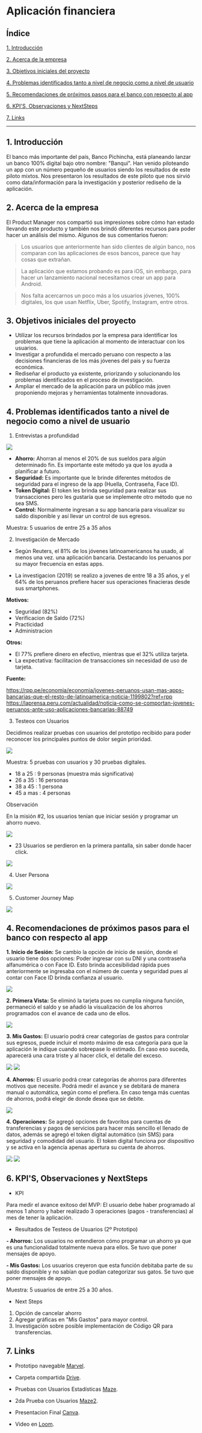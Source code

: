 # Aplicación financiera

## Índice

[1. Introducción](#1-introducción)
 
[2. Acerca de la empresa](#2-acerca-de-la-empresa)
 
[3. Objetivos iniciales del proyecto](#3-objetivos-iniciales-del-proyecto)
 
[4. Problemas identificados tanto a nivel de negocio como a nivel de usuario](#4-problemas-identificados-tanto-a-nivel-de-negocio-como-a-nivel-de-usuario)
 
[5. Recomendaciones de próximos pasos para el banco con respecto al app](#5-Recomendaciones-de-próximos-pasos-para-el-banco-con-respecto-al-app)
 
[6. KPI'S, Observaciones y NextSteps](#6-kpis-observaciones-nextsteps)

[7. Links](#6-Links)

***

## 1. Introducción

El banco más importante del país, Banco Pichincha, está planeando lanzar un banco 100% digital bajo otro nombre: "Banqui". Han venido piloteando un app con un número pequeño de usuarios siendo los resultados de este piloto mixtos. Nos presentaron los resultados de este piloto que nos sirvió como data/información para la investigación y posterior rediseño de la aplicación. 

## 2. Acerca de la empresa

El Product Manager nos compartió sus impresiones sobre cómo han estado llevando este producto y también nos brindó diferentes recursos para poder hacer un análisis del mismo. Algunos de sus comentarios fueron:

>Los usuarios que anteriormente han sido clientes de algún banco, nos comparan con las aplicaciones de esos bancos, parece que hay cosas que extrañan.

>La aplicación que estamos probando es para iOS, sin embargo, para hacer un lanzamiento nacional necesitamos crear un app para Android.

>Nos falta acercarnos un poco más a los usuarios jóvenes, 100% digitales, los que usan Netflix, Uber, Spotify, Instagram, entre otros.

## 3. Objetivos iniciales del proyecto

- Utilizar los recursos brindados por la empresa para identificar los problemas que tiene la aplicación al momento de interactuar con los usuarios.
- Investigar a profundida el mercado peruano con respecto a las decisiones financieras de los más jóvenes del pais y su fuerza económica. 
- Rediseñar el producto ya existente, priorizando y solucionando los problemas identificados en el proceso de investigación. 
- Ampliar el mercado de la aplicación para un público más joven proponiendo mejoras y herramientas totalmente innovadoras.

## 4. Problemas identificados tanto a nivel de negocio como a nivel de usuario

1. Entrevistas a profundidad

![](https://github.com/andeluci/lim011-ux-financial-app/blob/master/IMG/Affinity%20Map.png?raw=true)

- **Ahorro:** Ahorran al menos el 20% de sus sueldos para algún determinado fin. Es importante este método ya que los ayuda a planificar a futuro.
- **Seguridad:** Es importante que le brinde diferentes métodos de seguridad para el ingreso de la app (Huella, Contraseña, Face ID).
- **Token Digital:** El token les brinda seguridad para realizar sus transacciones pero les gustaría que se implemente otro método que no sea SMS.
- **Control:** Normalmente ingresan a su app bancaria para visualizar su saldo disponible y así llevar un control de sus egresos.

Muestra: 5 usuarios de entre 25 a 35 años 

2. Investigación de Mercado

- Según Reuters, el 81% de los jóvenes latinoamericanos ha usado, al menos una vez. una aplicación bancaria. Destacando los peruanos por su mayor frecuencia en estas apps.

- La investigacion (2019) se realizo a jovenes de entre 18 a 35 años, y el 64% de los peruanos prefiere hacer sus operaciones finacieras desde sus smartphones.

**Motivos:**
- Seguridad (82%)
- Verificacion de Saldo (72%)
- Practicidad
- Administracion

**Otros:**
- El 77% prefiere dinero en efectivo, mientras que el 32% utiliza tarjeta.
- La expectativa: facilitacion de transacciones sin necesidad de uso de tarjeta.

**Fuente:**

https://rpp.pe/economia/economia/jovenes-peruanos-usan-mas-apps-bancarias-que-el-resto-de-latinoamerica-noticia-1199802?ref=rpp
https://laprensa.peru.com/actualidad/noticia-como-se-comportan-jovenes-peruanos-ante-uso-aplicaciones-bancarias-88749


3. Testeos con Usuarios 

Decidimos realizar pruebas con usuarios del prototipo recibido para poder reconocer los principales puntos de dolor según prioridad.

![](https://github.com/andeluci/lim011-ux-financial-app/blob/master/IMG/Primer%20Testeo.png?raw=true)

Muestra: 5 pruebas con usuarios y 30 pruebas digitales.

- 18 a 25 : 9 personas (muestra más significativa)
- 26 a 35 : 16 personas
- 38 a 45 : 1 persona
- 45 a mas : 4 personas

Observación

En la misión #2, los usuarios tenían que iniciar sesión y programar un ahorro nuevo.

![](https://github.com/andeluci/lim011-ux-financial-app/blob/master/IMG/Mision%202.png?raw=true)

* 23 Usuarios se perdieron en la primera pantalla, sin saber donde hacer click.

![](https://github.com/andeluci/lim011-ux-financial-app/blob/master/IMG/Mapa%20de%20Calor%20Mision%202.jpg?raw=true)


4. User Persona 

![](https://github.com/andeluci/lim011-ux-financial-app/blob/master/IMG/User%20Persona.png?raw=true)


5. Customer Journey Map

![](https://github.com/andeluci/lim011-ux-financial-app/blob/master/IMG/CJM.png?raw=true)

## 4. Recomendaciones de próximos pasos para el banco con respecto al app

**1. Inicio de Sesión:** Se cambio la opción de inicio de sesión, donde el usuario tiene dos opciones: Poder ingresar con su DNI y una contraseña alfanumérica o con Face ID. Esto brinda accesibilidad rápida pues anteriormente se ingresaba con el número de cuenta y seguridad pues al contar con Face ID brinda confianza al usuario.

![](https://github.com/andeluci/lim011-ux-financial-app/blob/master/IMG/Inicio%20de%20Sesion.png?raw=true)

**2. Primera Vista:** Se eliminó la tarjeta pues no cumplia ninguna función, permaneció el saldo y se añadió la visualización de los ahorros programados con el avance de cada uno de ellos.

![](https://github.com/andeluci/lim011-ux-financial-app/blob/master/IMG/Primera%20Pantalla.png?raw=true)

**3. Mis Gastos:** El usuario podrá crear categorías de gastos para controlar sus egresos, puede incluir el monto máximo de esa categoría para que la aplicación le indique cuando sobrepase lo estimado. En caso eso suceda, aparecerá una cara triste y al hacer click, el detalle del exceso.

![](https://github.com/andeluci/lim011-ux-financial-app/blob/master/IMG/Mis%20Gastos.png?raw=true)
![](https://github.com/andeluci/lim011-ux-financial-app/blob/master/IMG/Mis%20Gastos%202.png?raw=true)

**4. Ahorros:** El usuario podrá crear categorías de ahorros para diferentes motivos que necesite. Podrá medir el avance y se debitará de manera manual o automática, según como el prefiera. En caso tenga más cuentas de ahorros, podrá elegir de donde desea que se debite.

![](https://github.com/andeluci/lim011-ux-financial-app/blob/master/IMG/Ahorros.png?raw=true)

**4. Operaciones:** Se agregó opciones de favoritos para cuentas de transferencias y pagos de servicios para hacer más sencillo el llenado de datos, además se agregó el token digital automático (sin SMS) para seguridad y comodidad del usuario. El token digital funciona por dispositivo y se activa en la agencia apenas apertura su cuenta de ahorros.

![](https://github.com/andeluci/lim011-ux-financial-app/blob/master/IMG/Pago%20de%20Servicios.png?raw=true)
![](https://github.com/andeluci/lim011-ux-financial-app/blob/master/IMG/Transferencias.png?raw=true)

## 6. KPI'S, Observaciones y NextSteps

* KPI

Para medir el avance exitoso del MVP: El usuario debe haber programado al menos 1 ahorro y haber realizado 3 operaciones (pagos - transferencias) al mes de tener la aplicación.

* Resultados de Testeos de Usuarios (2º Prototipo)

**- Ahorros:** Los usuarios no entendieron cómo programar un ahorro ya que es una funcionalidad totalmente nueva para ellos. Se tuvo que poner mensajes de apoyo.

**- Mis Gastos:** Los usuarios creyeron que esta función debitaba parte de su saldo disponible y no sabían que podían categorizar sus gatos. Se tuvo que poner mensajes de apoyo.

Muestra: 5 usuarios de entre 25 a 30 años.

* Next Steps

1. Opción de cancelar ahorro
2. Agregar gráficas en "Mis Gastos" para mayor control.
3. Investigación sobre posible implementación de Código QR para transferencias.

## 7. Links

- Prototipo navegable [Marvel](https://marvelapp.com/84a6i0j/screen/65863170).

- Carpeta compartida [Drive](https://drive.google.com/drive/folders/1FPnBcaHZ6Un65szc2EQ4mKYjoXE-pkZ2?usp=sharing).

- Pruebas con Usuarios Estadísticas [Maze](https://maze.design/r/rd3n8tzk5itk0xe#mission-2-screen-3).

- 2da Prueba con Usuarios [Maze2](https://maze.design/r/hbdcok615j1cr).

- Presentacion Final [Canva](https://www.canva.com/design/DADyaPRXbUQ/VuqLhtGyjspE8jI0JO5c5g/view?utm_content=DADyaPRXbUQ&utm_campaign=designshare&utm_medium=link&utm_source=sharebutton).

- Video en [Loom]( ).
